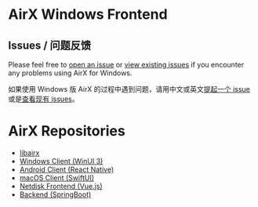 # AirX Windows Frontend

## Issues / 问题反馈

Please feel free to [open an issue](https://github.com/hatsune-miku/AirX-win/issues/new) or [view existing issues](https://github.com/hatsune-miku/AirX-win/issues) if you encounter any problems using AirX for Windows.

如果使用 Windows 版 AirX 的过程中遇到问题，请用中文或英文[提起一个 issue](https://github.com/hatsune-miku/AirX-win/issues/new)或是[查看现有 issues](https://github.com/hatsune-miku/AirX-win/issues)。

# AirX Repositories

- [libairx](https://github.com/hatsune-miku/libairx)
- [Windows Client (WinUI 3)](https://github.com/hatsune-miku/AirX-win)
- [Android Client (React Native)](https://github.com/hatsune-miku/airx4a)
- [macOS Client (SwiftUI)](https://github.com/Lsjy44/airX_mac)
- [Netdisk Frontend (Vue.js)](https://github.com/hatsune-miku/airx-cloud)
- [Backend (SpringBoot)](https://github.com/hatsune-miku/airx-backend)

